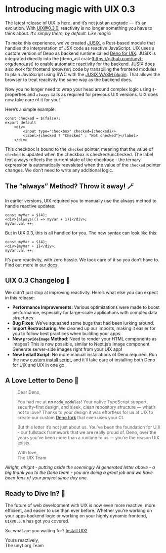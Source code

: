 <!--
	{
		description: "Introducing magic with UIX 0.3",
		preview: "res/uix-0.3.0.png",
		date: ~2024-10-15~,
		tag: "Developer",
		author: "Jonas Strehle",
		authorRef: https://github.com/jonasstrehle
	};
-->

# Introducing magic with UIX 0.3

The latest release of UIX is here, and it’s not just an upgrade — it’s an evolution. With [UIX@0.3.0](https://github.com/unyt-org/uix), reactivity is no longer something you have to think about. *It’s simply there, by default. Like magic!*

To make this experience, we’ve created [JUSIX](https://github.com/unyt-org/jusix), a Rust-based module that handles the interpretation of JSX code as reactive JavaScript. UIX uses a custom version of Deno as backend runtime called [Deno for UIX](https://github.com/unyt-org/deno). JUSIX is integrated directly into the [deno_ast crate(https://github.com/unyt-org/deno_ast) to enable automatic reactivity for the backend. JUSIX does also work for frontend *(browser)* code by transpiling the frontend modules to plain JavaScript using SWC with the [JUSIX WASM plugin](https://github.com/unyt-org/jusix/tree/wasm-plugin). That allows the browser to treat reactivity the same way as the backend does. 

Now you no longer need to wrap your head around complex logic using `$`-properties and `always` calls as required for previous UIX versions. UIX does now take care of it for you!

Here’s a simple example:

```tsx
const checked = $(false);
export default
    <div>
        <input type="checkbox" checked={checked}/>
        <label>{checked ? "Checked" : "Not checked"}</label>
    </div>
```

This checkbox is bound to the `checked` pointer, meaning that the value of `checked` is updated when the checkbox is checked/unchecked. The label text always reflects the current state of the checkbox - the ternary
expression is automatically reevaluted when the value of the `checked` pointer changes.
We don’t need to write any additional logic.

## The “always” Method? Throw it away! 🪄

In earlier versions, UIX required you to manually use the always method to handle reactive updates:

```tsx
const myVar = $(4);
<div>{always(() => myVar + 1)}</div>;
myVar.val ++;
```

But in UIX 0.3, this is all handled for you. The new syntax can look like this:

```tsx
const myVar = $(4);
<div>{myVar + 1}</div>;
myVar.val ++;
```

It’s pure reactivity, with zero hassle. We took care of it so you don’t have to. Find out more in our [docs](https://docs.unyt.org/manual/uix/getting-started).

## UIX 0.3 Changelog 📝
We didn’t just stop at improving reactivity. Here’s what else you can expect in this release:

* **Performance Improvements**: Various optimizations were made to boost performance, especially for large-scale applications with complex data structures.
* **Bug Fixes**: We’ve squashed some bugs that had been lurking around.
* **Import Restructuring**: We cleaned up our imports, making it easier for you to follow best practices when building your apps.
* **New `provideImage` Method**: Need to render your HTML components as images? This is now possible, similar to Next.js’s Image component. Generate server-side images right from your UIX app!
* **New Install Script**: No more manual installations of Deno required. Run the new [custom install script](https://github.com/unyt-org/uix-install), and it’ll take care of installing both Deno for UIX and UIX in one go.


## A Love Letter to Deno 💖
>Dear Deno,
>
>You had me at **no `node_modules`**! Your native TypeScript support, security-first design, and sleek, clean repository structure — what’s not to love? Thanks to your design it was effortless for us at UIX to create our custom [Deno fork](https://github.com/unyt-org/deno) that even uses your CI.
>
>But this letter it’s not just about us. You’ve been the foundation for UIX - our fullstack framework that we are really proud of. Deno, over the years you’ve been more than a runtime to us — you’re the reason UIX exists.
>
>With love,<br/>
>The UIX Team

*Alright, alright - putting aside the seemingly AI generated letter above - a big thank you to the Deno team - you are doing a great job and we have been fans of your project since day one.*

## Ready to Dive In? 🚀
The future of web development with UIX is now even more reactive, more efficient, and easier to use than ever before. Whether you’re working on your apps backend logic or working on your highly dynamic frontend, `UIX@0.3.0` has got you covered.

So, what are you waiting for? [Install UIX!](https://github.com/unyt-org/uix-install)

Yours reactively,<br/>
The unyt.org Team 
